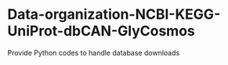 # Data-organization-NCBI-KEGG-UniProt-dbCAN-GlyCosmos
Provide Python codes to handle database downloads

